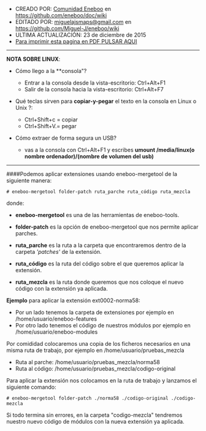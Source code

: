 * CREADO POR: [Comunidad Eneboo](http://www.eneboo.org) en https://github.com/eneboo/doc/wiki
* EDITADO POR: miguelajsmaps@gmail.com en https://github.com/Miguel-J/eneboo/wiki
* ULTIMA ACTUALIZACIÓN: 23 de diciembre de 2015
* [Para imprimir esta pagina en PDF PULSAR AQUI](https://gitprint.com/Miguel-J/eneboo/wiki/C%C3%B3mo-a%C3%B1adir-una-extensi%C3%B3n-a-una-mezcla-con-MergeTool)

----
**NOTA SOBRE LINUX**:
* Cómo llego a la **consola"?
     * Entrar a la consola desde la vista-escritorio: Ctrl+Alt+F1
     * Salir de la consola hacia la vista-escritorio: Ctrl+Alt+F7

* Qué teclas sirven para **copiar-y-pegar** el texto en la consola en Linux o Unix ?:
     * Ctrl+Shift+c = copiar
     * Ctrl+Shift+V.= pegar

* Cómo extraer de forma segura un USB?
     * vas a la consola con Ctrl+Alt+F1 y escribes **umount /media/linux(o nombre ordenador)/(nombre de volumen del usb)**

----
####Podemos aplicar extensiones usando eneboo-mergetool de la siguiente manera:

`# eneboo-mergetool folder-patch ruta_parche ruta_código ruta_mezcla`

donde:

* **eneboo-mergetool** es una de las herramientas de eneboo-tools.

* **folder-patch** es la opción de eneboo-mergetool que nos permite aplicar parches.

* **ruta_parche** es la ruta a la carpeta que encontraremos dentro de la carpeta _'patches'_ de la extensión.

* **ruta_código** es la ruta del código sobre el que queremos aplicar la extensión.

* **ruta_mezcla** es la ruta donde queremos que nos coloque el nuevo código con la extensión ya aplicada.



**Ejemplo** para aplicar la extensión ext0002-norma58:

- Por un lado tenemos la carpeta de extensiones por ejemplo en /home/usuario/eneboo-features
- Por otro lado tenemos el código de nuestros módulos por ejemplo en /home/usuario/eneboo-modules

Por comididad colocaremos una copia de los ficheros necesarios en una misma ruta de trabajo, por ejemplo en /home/usuario/pruebas_mezcla

- Ruta al parche: /home/usuario/pruebas_mezcla/norma58
- Ruta al código: /home/usuario/pruebas_mezcla/codigo-original

Para aplicar la extensión nos colocamos en la ruta de trabajo y lanzamos el siguiente comando:

`# eneboo-mergetool folder-patch ./norma58 ./codigo-original ./codigo-mezcla`

Si todo termina sin errores, en la carpeta "codigo-mezcla" tendremos nuestro nuevo código de módulos con la nueva extensión ya aplicada.
